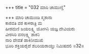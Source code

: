 +++
title = "032 ಮಾರಿ ಚಾಮುಣ್ಡಿ"

+++
ಮಾರಿ ಚಾಮುಂಡಿ ಸ್ಮಶಾನಾ  
ಕಾರವತಿ ವರ ಕಾಳರಾತ್ರಿ ಮ  
ಹೀರಮಣಿ ಜಯಲಕ್ಷ್ಮಿ ಯೋಗಿನಿ ಯಜ್ಞ ದೇವಿಯರು   
ವೀರಸಿರಿ ವನಲಕ್ಷ್ಮಿ ಶಾಕಿನಿ  
ನಾರಿ ದೇವತೆ ಡಾಕಿನೀಮುಖಿ  
ಭೂರಿ ಶಕ್ತಿಯರೈದೆ ಶಬರಿಯರಾಯ್ತು ನಿಮಿಷದಲಿ    ॥32॥
